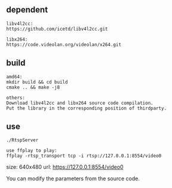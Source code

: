 ## dependent
```
libv4l2cc:
https://github.com/icetd/libv4l2cc.git

libx264:
https://code.videolan.org/videolan/x264.git
```

## build
```
amd64:
mkdir build && cd build
cmake .. && make -j8

others:
Download libv4l2cc and libx264 source code compilation.
Put the library in the corresponding position of thirdparty.
```

## use
```
./RtspServer

use ffplay to play:
ffplay -rtsp_transport tcp -i rtsp://127.0.0.1:8554/video0
```

size: 640x480 url: https://127.0.0.1:8554/video0

You can modify the parameters from the source code.



